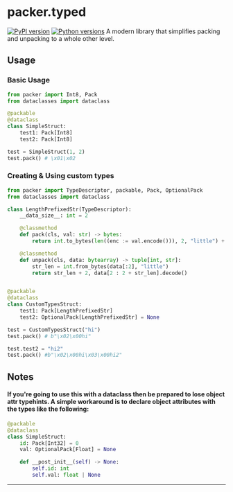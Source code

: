 # packer.typed
[![PyPI version](https://img.shields.io/pypi/v/packer.typed.svg?style=flat-square)](https://pypi.org/project/packer.typed/)
[![Python versions](https://img.shields.io/pypi/pyversions/packer.typed.svg?style=flat-square)](https://pypi.org/project/packer.typed/)
A modern library that simplifies packing and unpacking to a whole other level.

## Usage
### Basic Usage
```py
from packer import Int8, Pack
from dataclasses import dataclass

@packable
@dataclass
class SimpleStruct:
    test1: Pack[Int8]
    test2: Pack[Int8]

test = SimpleStruct(1, 2)
test.pack() # \x01\x02
```
### Creating & Using custom types
```py
from packer import TypeDescriptor, packable, Pack, OptionalPack
from dataclasses import dataclass

class LengthPrefixedStr(TypeDescriptor):
    __data_size__: int = 2

    @classmethod
    def pack(cls, val: str) -> bytes:
        return int.to_bytes(len((enc := val.encode())), 2, "little") + enc

    @classmethod
    def unpack(cls, data: bytearray) -> tuple[int, str]:
        str_len = int.from_bytes(data[:2], "little")
        return str_len + 2, data[2 : 2 + str_len].decode()


@packable
@dataclass
class CustomTypesStruct:
    test1: Pack[LengthPrefixedStr]
    test2: OptionalPack[LengthPrefixedStr] = None

test = CustomTypesStruct("hi")
test.pack() # b"\x02\x00hi"

test.test2 = "hi2"
test.pack() #b"\x02\x00hi\x03\x00hi2"
```

## Notes
#### If you're going to use this with a dataclass then be prepared to lose object attr typehints. A simple workaround is to declare object attributes with the types like the following:
```py
@packable
@dataclass
class SimpleStruct:
    id: Pack[Int32] = 0
    val: OptionalPack[Float] = None

    def __post_init__(self) -> None:
        self.id: int
        self.val: float | None
```
---

